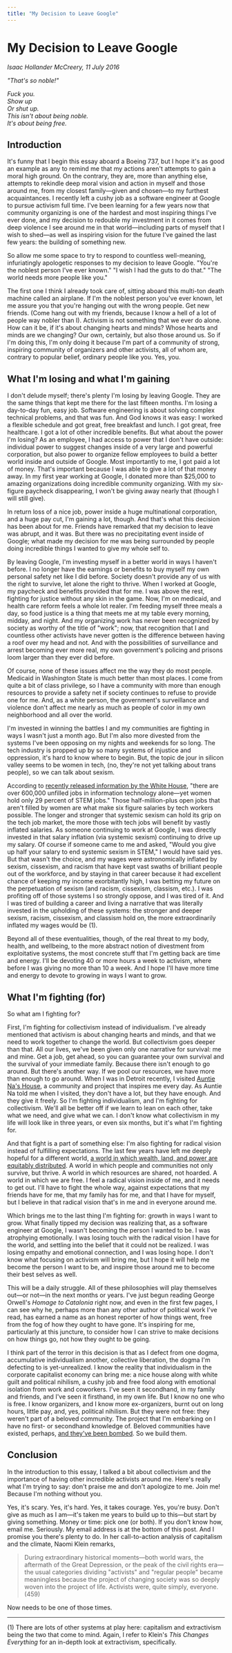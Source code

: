 ```yaml
---
title: "My Decision to Leave Google"
---
```


My Decision to Leave Google
===

*Isaac Hollander McCreery, 11 July 2016*

*"That's so noble!"*

*Fuck you.*  
*Show up*  
*Or shut up.*  
*This isn't about being noble.*  
*It's about being free.*

Introduction
---

It's funny that I begin this essay aboard a Boeing 737, but I hope it's as good an example as any to remind me that my actions aren't attempts to gain a moral high ground.  On the contrary, they are, more than anything else, attempts to rekindle deep moral vision and action in myself and those around me, from my closest family—given and chosen—to my furthest acquaintances.  I recently left a cushy job as a software engineer at Google to pursue activism full time.  I've been learning for a few years now that community organizing is one of the hardest and most inspiring things I've ever done, and my decision to redouble my investment in it comes from deep violence I see around me in that world—including parts of myself that I wish to shed—as well as inspiring vision for the future I've gained the last few years: the building of something new.

So allow me some space to try to respond to countless well-meaning, infuriatingly apologetic responses to my decision to leave Google.  "You're the noblest person I've ever known."  "I wish I had the guts to do that."  "The world needs more people like you."

The first one I think I already took care of, sitting aboard this multi-ton death machine called an airplane.  If I'm the noblest person you've ever known, let me assure you that you're hanging out with the wrong people.  Get new friends.  (Come hang out with my friends, because I know a hell of a lot of people way nobler than I).  Activism is not something that we ever do alone.  How can it be, if it's about changing hearts and minds?  Whose hearts and minds are we changing?  Our own, certainly, but also those around us.  So if I'm doing this, I'm only doing it because I'm part of a community of strong, inspiring community of organizers and other activists, all of whom are, contrary to popular belief, ordinary people like you.  Yes, you.

What I'm losing and what I'm gaining
---

I don't delude myself; there's plenty I'm losing by leaving Google.  They are the same things that kept me there for the last fifteen months.  I'm losing a day-to-day fun, easy job.  Software engineering is about solving complex technical problems, and that was fun.  And God knows it was easy: I worked a flexible schedule and got great, free breakfast and lunch.  I got great, free healthcare.  I got a lot of other incredible benefits.  But what about the power I'm losing?  As an employee, I had access to power that I don't have outside: individual power to suggest changes inside of a very large and powerful corporation, but also power to organize fellow employees to build a better world inside and outside of Google.  Most importantly to me, I got paid a lot of money.  That's important because I was able to give a lot of that money away.  In my first year working at Google, I donated more than $25,000 to amazing organizations doing incredible community organizing.  With my six-figure paycheck disappearing, I won't be giving away nearly that (though I will still give).

In return loss of a nice job, power inside a huge multinational corporation, and a huge pay cut, I'm gaining a lot, though.  And that's what this decision has been about for me.  Friends have remarked that my decision to leave was abrupt, and it was.  But there was no precipitating event inside of Google; what made my decision for me was being surrounded by people doing incredible things I wanted to give my whole self to.

By leaving Google, I'm investing myself in a better world in ways I haven't before.  I no longer have the earnings or benefits to buy myself my own personal safety net like I did before.  Society doesn't provide any of us with the right to survive, let alone the right to thrive.  When I worked at Google, my paycheck and benefits provided that for me.  I was above the rest, fighting for justice without any skin in the game.  Now, I'm on medicaid, and health care reform feels a whole lot realer.  I'm feeding myself three meals a day, so food justice is a thing that meets me at my table every morning, midday, and night.  And my organizing work has never been recognized by society as worthy of the title of "work"; now, that recognition that I and countless other activists have never gotten is the difference between having a roof over my head and not.  And with the possibilities of surveillance and arrest becoming ever more real, my own government's policing and prisons loom larger than they ever did before.

Of course, none of these issues affect me the way they do most people.  Medicaid in Washington State is much better than most places.  I come from quite a bit of class privilege, so I have a community with more than enough resources to provide a safety net if society continues to refuse to provide one for me.  And, as a white person, the government's surveillance and violence don't affect me nearly as much as people of color in my own neighborhood and all over the world.

I'm invested in winning the battles I and my communities are fighting in ways I wasn't just a month ago.  But I'm also more divested from the systems I've been opposing on my nights and weekends for so long.  The tech industry is propped up by so many systems of injustice and oppression, it's hard to know where to begin.  But, the topic de jour in silicon valley seems to be women in tech, (no, they're not yet talking about trans people), so we can talk about sexism.

According to [recently released information by the White House](https://www.whitehouse.gov/the-press-office/2016/04/06/factsheet-breaking-down-gender-stereotypes-media-and-toys-so-our), "there are over 600,000 unfilled jobs in information technology alone—yet women hold only 29 percent of STEM jobs."  Those half-million-plus open jobs that aren't filled by women are what make six figure salaries by tech workers possible.  The longer and stronger that systemic sexism can hold its grip on the tech job market, the more those with tech jobs will benefit by vastly inflated salaries.  As someone continuing to work at Google, I was directly invested in that salary inflation (via systemic sexism) continuing to drive up my salary.  Of course if someone came to me and asked, "Would you give up half your salary to end systemic sexism in STEM," I would have said yes.  But that wasn't the choice, and my wages were astronomically inflated by sexism, cissexism, and racism that have kept vast swaths of brilliant people out of the workforce, and by staying in that career because it had excellent chance of keeping my income exorbitantly high, I was betting my future on the perpetuation of sexism (and racism, cissexism, classism, etc.).  I was profiting off of those systems I so strongly oppose, and I was tired of it.  And I was tired of building a career and living a narrative that was literally invested in the upholding of these systems: the stronger and deeper sexism, racism, cissexism, and classism hold on, the more extraordinarily inflated my wages would be (1).

Beyond all of these eventualities, though, of the real threat to my body, health, and wellbeing, to the more abstract notion of divestment from exploitative systems, the most concrete stuff that I'm getting back are time and energy.  I'll be devoting 40 or more hours a week to activism, where before I was giving no more than 10 a week.  And I hope I'll have more time and energy to devote to growing in ways I want to grow.

What I'm fighting (for)
---

So what am I fighting for?

First, I'm fighting for collectivism instead of individualism.  I've already mentioned that activism is about changing hearts and minds, and that we need to work together to change the world.  But collectivism goes deeper than that.  All our lives, we've been given only one narrative for survival: me and mine.  Get a job, get ahead, so you can guarantee your own survival and the survival of your immediate family.  Because there isn't enough to go around.  But there's another way.  If we pool our resources, we have more than enough to go around.  When I was in Detroit recently, I visited [Auntie Na's House](https://auntienashouse.wordpress.com/about/), a community and project that inspires me every day.  As Auntie Na told me when I visited, they don't have a lot, but they have enough.  And they give it freely.  So I'm fighting individualism, and I'm fighting for collectivism.  We'll all be better off if we learn to lean on each other, take what we need, and give what we can.  I don't know what collectivism in my life will look like in three years, or even six months, but it's what I'm fighting for.

And that fight is a part of something else: I'm also fighting for radical vision instead of fulfilling expectations.  The last few years have left me deeply hopeful for a different world, [a world in which wealth, land, and power are equitably distributed](http://resourcegeneration.org/).  A world in which people and communities not only survive, but thrive.  A world in which resources are shared, not hoarded.  A world in which we are free.  I feel a radical vision inside of me, and it needs to get out.  I'll have to fight the whole way, against expectations that my friends have for me, that my family has for me, and that I have for myself, but I believe in that radical vision that's in me and in everyone around me.

Which brings me to the last thing I'm fighting for: growth in ways I want to grow.  What finally tipped my decision was realizing that, as a software engineer at Google, I wasn't becoming the person I wanted to be.  I was atrophying emotionally.  I was losing touch with the radical vision I have for the world, and settling into the belief that it could not be realized.  I was losing empathy and emotional connection, and I was losing hope.  I don't know what focusing on activism will bring me, but I hope it will help me become the person I want to be, and inspire those around me to become their best selves as well.

This will be a daily struggle.  All of these philosophies will play themselves out—or not—in the next months or years.  I've just begun reading George Orwell's *Homage to Catalonia* right now, and even in the first few pages, I can see why he, perhaps more than any other author of political work I've read, has earned a name as an honest reporter of how things went, free from the fog of how they ought to have gone.  It's inspiring for me, particularly at this juncture, to consider how I can strive to make decisions on how things go, not how they ought to be going.

I think part of the terror in this decision is that as I defect from one dogma, accumulative individualism another, collective liberation, the dogma I'm defecting to is yet-unrealized.  I know the reality that individualism in the corporate capitalist economy can bring me: a nice house along with white guilt and political nihilism, a cushy job and free food along with emotional isolation from work and coworkers.  I've seen it secondhand, in my family and friends, and I've seen it firsthand, in my own life.  But I know no one who is free.  I know organizers, and I know more ex-organizers, burnt out on long hours, little pay, and, yes, political nihilism.  But they were not free: they weren't part of a beloved community.  The project that I'm embarking on I have no first- or secondhand knowledge of.  Beloved communities have existed, perhaps, [and they've been bombed](https://en.wikipedia.org/wiki/MOVE#1985_bombing).  So we build them.

Conclusion
---

In the introduction to this essay, I talked a bit about collectivism and the importance of having other incredible activists around me.  Here's really what I'm trying to say: don't praise me and don't apologize to me.  Join me!  Because I'm nothing without you.

Yes, it's scary.  Yes, it's hard.  Yes, it takes courage.  Yes, you're busy.  Don't give as much as I am—it's taken me years to build up to this—but start by giving something.  Money or time: pick one (or both).  If you don't know how, email me.  Seriously.  My email address is at the bottom of this post.  And I promise you there's plenty to do.  In her call-to-action analysis of capitalism and the climate, Naomi Klein remarks,

> During extraordinary historical moments—both world wars, the aftermath of the Great Depression, or the peak of the civil rights era—the usual categories dividing "activists" and "regular people" became meaningless because the project of changing society was so deeply woven into the project of life.  Activists were, quite simply, everyone. (459)

Now needs to be one of those times.

---

(1) There are lots of other systems at play here: capitalism and extractivism being the two that come to mind.  Again, I refer to Klein's *This Changes Everything* for an in-depth look at extractivism, specifically.
